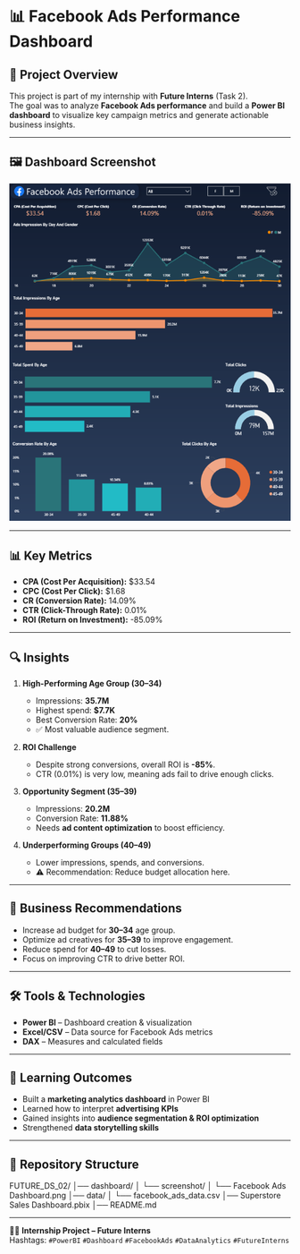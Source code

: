 # 📊 Facebook Ads Performance Dashboard

## 📌 Project Overview  
This project is part of my internship with **Future Interns** (Task 2).  
The goal was to analyze **Facebook Ads performance** and build a **Power BI dashboard** to visualize key campaign metrics and generate actionable business insights.  

---

## 🖼️ Dashboard Screenshot  
![Facebook Ads Dashboard](https://github.com/abdulmossawer/FUTURE_DS_02/blob/main/dashboard/screenshot/Facebook%20Ads%20Dashboard.png)  

---

## 📊 Key Metrics  
- **CPA (Cost Per Acquisition):** $33.54  
- **CPC (Cost Per Click):** $1.68  
- **CR (Conversion Rate):** 14.09%  
- **CTR (Click-Through Rate):** 0.01%  
- **ROI (Return on Investment):** -85.09%  

---

## 🔍 Insights  

1. **High-Performing Age Group (30–34)**  
   - Impressions: **35.7M**  
   - Highest spend: **$7.7K**  
   - Best Conversion Rate: **20%**  
   - ✅ Most valuable audience segment.  

2. **ROI Challenge**  
   - Despite strong conversions, overall ROI is **-85%**.  
   - CTR (0.01%) is very low, meaning ads fail to drive enough clicks.  

3. **Opportunity Segment (35–39)**  
   - Impressions: **20.2M**  
   - Conversion Rate: **11.88%**  
   - Needs **ad content optimization** to boost efficiency.  

4. **Underperforming Groups (40–49)**  
   - Lower impressions, spends, and conversions.  
   - ⚠️ Recommendation: Reduce budget allocation here.  

---

## 📌 Business Recommendations  
- Increase ad budget for **30–34** age group.  
- Optimize ad creatives for **35–39** to improve engagement.  
- Reduce spend for **40–49** to cut losses.  
- Focus on improving CTR to drive better ROI.  

---

## 🛠️ Tools & Technologies  
- **Power BI** – Dashboard creation & visualization  
- **Excel/CSV** – Data source for Facebook Ads metrics  
- **DAX** – Measures and calculated fields  

---

## 🚀 Learning Outcomes  
- Built a **marketing analytics dashboard** in Power BI  
- Learned how to interpret **advertising KPIs**  
- Gained insights into **audience segmentation & ROI optimization**  
- Strengthened **data storytelling skills**  

---

## 📂 Repository Structure  
FUTURE_DS_02/
│── dashboard/
│ └── screenshot/
│ └── Facebook Ads Dashboard.png
│── data/
│ └── facebook_ads_data.csv
│── Superstore Sales Dashboard.pbix
│── README.md


---

👨‍💻 **Internship Project – Future Interns**  
Hashtags: `#PowerBI` `#Dashboard` `#FacebookAds` `#DataAnalytics` `#FutureInterns`  

